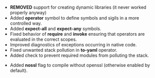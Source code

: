 * **REMOVED** support for creating dynamic libraries (it never worked properly anyway)
* Added **operator** symbol to define symbols and sigils in a more controlled way.
* Added **expect-all** and **expect-any** symbols.
* Fixed behavior of **require** and **invoke** ensuring that operators are evaluated in the correct scopes.
* Improved diagnostics of exceptions occurring in native code.
* Fixed unwanted stack pollution in **to-yaml** operator.
* Added check to prevent required modules from polluting the stack.
- Added **nossl** flag to compile without openssl (otherwise enabled by default).
